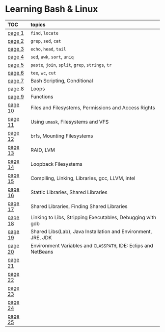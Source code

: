 # Learning Bash & Linux

| TOC                           |  topics |
|:------------------------------|:--------|
| [page 1](./pages/page_1.md)   | `find`, `locate`                                                |
| [page 2](./pages/page_2.md)   | `grep`, `sed`, `cat`                                            |
| [page 3](./pages/page_3.md)   | `echo`, `head`, `tail`                                          |
| [page 4](./pages/page_4.md)   | `sed`, `awk`, `sort`, `uniq`                                    |
| [page 5](./pages/page_5.md)   | `paste`, `join`, `split`, `grep`, `strings`, `tr`               |
| [page 6](./pages/page_6.md)   | `tee`, `wc`, `cut`                                              |
| [page 7](./pages/page_7.md)   | Bash Scripting, Conditional                                     |
| [page 8](./pages/page_8.md)   | Loops                                                           |
| [page 9](./pages/page_9.md)   | Functions                                                       |
| [page 10](./pages/page_10.md) | Files and Filesystems, Permissions and Access Rights            |
| [page 11](./pages/page_11.md) | Using `umask`, Filesystems and VFS                              |
| [page 12](./pages/page_12.md) | brfs, Mounting Filesystems                                      |
| [page 13](./pages/page_13.md) | RAID, LVM                                                       |
| [page 14](./pages/page_14.md) | Loopback Filesystems                                            |
| [page 15](./pages/page_15.md) | Compiling, Linking, Libraries, gcc, LLVM, intel                 |
| [page 16](./pages/page_16.md) | Stattic Libraries, Shared Libraries                             |
| [page 17](./pages/page_17.md) | Shared Libraries, Finding Shared Libraries                      |
| [page 18](./pages/page_18.md) | Linking to Libs, Stripping Executables, Debugging with gdb      |
| [page 19](./pages/page_19.md) | Shared Libs(Lab), Java Installation and Environment, JRE, JDK   |
| [page 20](./pages/page_20.md) | Environment Variables and `CLASSPATH`, IDE: Eclips and NetBeans |
| [page 21](./pages/page_20.md) |   |
| [page 22](./pages/page_20.md) |  |
| [page 23](./pages/page_20.md) |  |
| [page 24](./pages/page_20.md) |  |
| [page 25](./pages/page_20.md) |  |
